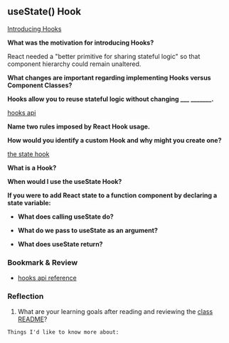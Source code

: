 ## useState() Hook
[Introducing Hooks](https://reactjs.org/docs/hooks-intro.html#motivation)

**What was the motivation for introducing Hooks?**

React needed a "better primitive for sharing stateful logic" so that component hierarchy could remain unaltered.

**What changes are important regarding implementing Hooks versus Component Classes?**



**Hooks allow you to reuse stateful logic without changing ___ _______.**


[hooks api](https://reactjs.org/docs/hooks-overview.html)

**Name two rules imposed by React Hook usage.**

**How would you identify a custom Hook and why might you create one?**


[the state hook](https://reactjs.org/docs/hooks-state.html)

**What is a Hook?**

**When would I use the useState Hook?**

**If you were to add React state to a function component by declaring a state variable:**
* **What does calling useState do?**

* **What do we pass to useState as an argument?**

* **What does useState return?**

### Bookmark & Review
* [hooks api reference](https://reactjs.org/docs/hooks-reference.html)

### Reflection

1. What are your learning goals after reading and reviewing the [class README]()?



`Things I'd like to know more about:`


